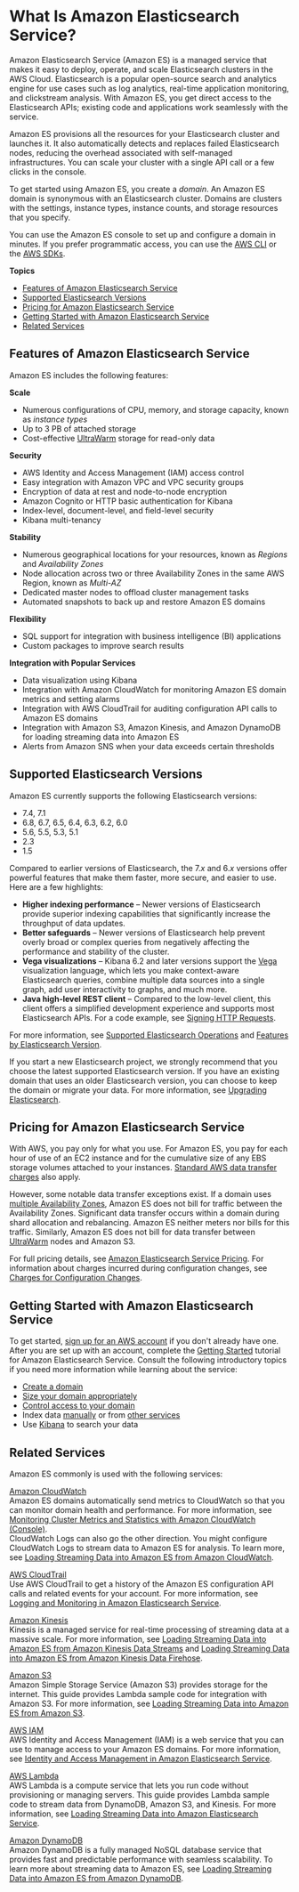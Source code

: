 # What Is Amazon Elasticsearch Service?<a name="what-is-amazon-elasticsearch-service"></a>

Amazon Elasticsearch Service \(Amazon ES\) is a managed service that makes it easy to deploy, operate, and scale Elasticsearch clusters in the AWS Cloud\. Elasticsearch is a popular open\-source search and analytics engine for use cases such as log analytics, real\-time application monitoring, and clickstream analysis\. With Amazon ES, you get direct access to the Elasticsearch APIs; existing code and applications work seamlessly with the service\.

Amazon ES provisions all the resources for your Elasticsearch cluster and launches it\. It also automatically detects and replaces failed Elasticsearch nodes, reducing the overhead associated with self\-managed infrastructures\. You can scale your cluster with a single API call or a few clicks in the console\.

To get started using Amazon ES, you create a *domain*\. An Amazon ES domain is synonymous with an Elasticsearch cluster\. Domains are clusters with the settings, instance types, instance counts, and storage resources that you specify\.

You can use the Amazon ES console to set up and configure a domain in minutes\. If you prefer programmatic access, you can use the [AWS CLI](https://docs.aws.amazon.com/cli/latest/userguide/) or the [AWS SDKs](http://aws.amazon.com/code)\.

**Topics**
+ [Features of Amazon Elasticsearch Service](#what-is-aes-features)
+ [Supported Elasticsearch Versions](#aes-choosing-version)
+ [Pricing for Amazon Elasticsearch Service](#aes-pricing)
+ [Getting Started with Amazon Elasticsearch Service](#aes-get-started)
+ [Related Services](#aes-related-services)

## Features of Amazon Elasticsearch Service<a name="what-is-aes-features"></a>

Amazon ES includes the following features:

**Scale**
+ Numerous configurations of CPU, memory, and storage capacity, known as *instance types*
+ Up to 3 PB of attached storage
+ Cost\-effective [UltraWarm](ultrawarm.md) storage for read\-only data

**Security**
+ AWS Identity and Access Management \(IAM\) access control
+ Easy integration with Amazon VPC and VPC security groups
+ Encryption of data at rest and node\-to\-node encryption
+ Amazon Cognito or HTTP basic authentication for Kibana
+ Index\-level, document\-level, and field\-level security
+ Kibana multi\-tenancy

**Stability**
+ Numerous geographical locations for your resources, known as *Regions* and *Availability Zones*
+ Node allocation across two or three Availability Zones in the same AWS Region, known as *Multi\-AZ*
+ Dedicated master nodes to offload cluster management tasks
+ Automated snapshots to back up and restore Amazon ES domains

**Flexibility**
+ SQL support for integration with business intelligence \(BI\) applications
+ Custom packages to improve search results

**Integration with Popular Services**
+ Data visualization using Kibana
+ Integration with Amazon CloudWatch for monitoring Amazon ES domain metrics and setting alarms
+ Integration with AWS CloudTrail for auditing configuration API calls to Amazon ES domains
+ Integration with Amazon S3, Amazon Kinesis, and Amazon DynamoDB for loading streaming data into Amazon ES
+ Alerts from Amazon SNS when your data exceeds certain thresholds

## Supported Elasticsearch Versions<a name="aes-choosing-version"></a>

Amazon ES currently supports the following Elasticsearch versions:
+ 7\.4, 7\.1
+ 6\.8, 6\.7, 6\.5, 6\.4, 6\.3, 6\.2, 6\.0
+ 5\.6, 5\.5, 5\.3, 5\.1
+ 2\.3
+ 1\.5

Compared to earlier versions of Elasticsearch, the 7\.*x* and 6\.*x* versions offer powerful features that make them faster, more secure, and easier to use\. Here are a few highlights:
+ **Higher indexing performance** – Newer versions of Elasticsearch provide superior indexing capabilities that significantly increase the throughput of data updates\.
+ **Better safeguards** – Newer versions of Elasticsearch help prevent overly broad or complex queries from negatively affecting the performance and stability of the cluster\.
+ **Vega visualizations** – Kibana 6\.2 and later versions support the [Vega](https://vega.github.io/vega/) visualization language, which lets you make context\-aware Elasticsearch queries, combine multiple data sources into a single graph, add user interactivity to graphs, and much more\.
+ **Java high\-level REST client** – Compared to the low\-level client, this client offers a simplified development experience and supports most Elasticsearch APIs\. For a code example, see [Signing HTTP Requests](es-request-signing.md#es-request-signing-java)\.

For more information, see [Supported Elasticsearch Operations](aes-supported-es-operations.md) and [Features by Elasticsearch Version](aes-features-by-version.md)\.

If you start a new Elasticsearch project, we strongly recommend that you choose the latest supported Elasticsearch version\. If you have an existing domain that uses an older Elasticsearch version, you can choose to keep the domain or migrate your data\. For more information, see [Upgrading Elasticsearch](es-version-migration.md)\.

## Pricing for Amazon Elasticsearch Service<a name="aes-pricing"></a>

With AWS, you pay only for what you use\. For Amazon ES, you pay for each hour of use of an EC2 instance and for the cumulative size of any EBS storage volumes attached to your instances\. [Standard AWS data transfer charges](https://aws.amazon.com/ec2/pricing/) also apply\.

However, some notable data transfer exceptions exist\. If a domain uses [multiple Availability Zones](es-managedomains.md#es-managedomains-multiaz), Amazon ES does not bill for traffic between the Availability Zones\. Significant data transfer occurs within a domain during shard allocation and rebalancing\. Amazon ES neither meters nor bills for this traffic\. Similarly, Amazon ES does not bill for data transfer between [UltraWarm](ultrawarm.md) nodes and Amazon S3\.

For full pricing details, see [Amazon Elasticsearch Service Pricing](https://aws.amazon.com/elasticsearch-service/pricing/)\. For information about charges incurred during configuration changes, see [Charges for Configuration Changes](es-managedomains.md#es-managedomains-config-charges)\.

## Getting Started with Amazon Elasticsearch Service<a name="aes-get-started"></a>

To get started, [sign up for an AWS account](https://aws.amazon.com/) if you don't already have one\. After you are set up with an account, complete the [Getting Started](es-gsg.md) tutorial for Amazon Elasticsearch Service\. Consult the following introductory topics if you need more information while learning about the service:
+ [Create a domain](es-createupdatedomains.md)
+ [Size your domain appropriately](sizing-domains.md)
+ [Control access to your domain](es-ac.md)
+ Index data [manually](es-indexing.md) or from [other services](es-aws-integrations.md)
+ Use [Kibana](es-kibana.md#es-managedomains-kibana) to search your data

## Related Services<a name="aes-related-services"></a>

Amazon ES commonly is used with the following services:

[Amazon CloudWatch](http://aws.amazon.com/documentation/cloudwatch/)  
Amazon ES domains automatically send metrics to CloudWatch so that you can monitor domain health and performance\. For more information, see [Monitoring Cluster Metrics and Statistics with Amazon CloudWatch \(Console\)](es-managedomains.md#es-managedomains-cloudwatchmetrics)\.  
CloudWatch Logs can also go the other direction\. You might configure CloudWatch Logs to stream data to Amazon ES for analysis\. To learn more, see [Loading Streaming Data into Amazon ES from Amazon CloudWatch](es-aws-integrations.md#es-aws-integrations-cloudwatch-es)\.

[AWS CloudTrail](http://aws.amazon.com/documentation/cloudtrail/)  
Use AWS CloudTrail to get a history of the Amazon ES configuration API calls and related events for your account\. For more information, see [Logging and Monitoring in Amazon Elasticsearch Service](es-managedomains-cloudtrailauditing.md)\.

[Amazon Kinesis](http://aws.amazon.com/documentation/kinesis/)  
Kinesis is a managed service for real\-time processing of streaming data at a massive scale\. For more information, see [Loading Streaming Data into Amazon ES from Amazon Kinesis Data Streams](es-aws-integrations.md#es-aws-integrations-kinesis) and [Loading Streaming Data into Amazon ES from Amazon Kinesis Data Firehose](es-aws-integrations.md#es-aws-integrations-fh)\.

[Amazon S3](http://aws.amazon.com/documentation/s3/)  
Amazon Simple Storage Service \(Amazon S3\) provides storage for the internet\. This guide provides Lambda sample code for integration with Amazon S3\. For more information, see [Loading Streaming Data into Amazon ES from Amazon S3](es-aws-integrations.md#es-aws-integrations-s3-lambda-es)\.

[AWS IAM](http://aws.amazon.com/iam/)  
AWS Identity and Access Management \(IAM\) is a web service that you can use to manage access to your Amazon ES domains\. For more information, see [Identity and Access Management in Amazon Elasticsearch Service](es-ac.md)\.

[AWS Lambda](http://aws.amazon.com/documentation/lambda/)  
AWS Lambda is a compute service that lets you run code without provisioning or managing servers\. This guide provides Lambda sample code to stream data from DynamoDB, Amazon S3, and Kinesis\. For more information, see [Loading Streaming Data into Amazon Elasticsearch Service](es-aws-integrations.md)\.

[Amazon DynamoDB](http://aws.amazon.com/documentation/dynamodb/)  
Amazon DynamoDB is a fully managed NoSQL database service that provides fast and predictable performance with seamless scalability\. To learn more about streaming data to Amazon ES, see [Loading Streaming Data into Amazon ES from Amazon DynamoDB](es-aws-integrations.md#es-aws-integrations-dynamodb-es)\.